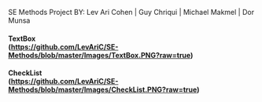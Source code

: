 SE Methods Project BY:
Lev Ari Cohen | Guy Chriqui | Michael Makmel | Dor Munsa

#### TextBox<br>(https://github.com/LevAriC/SE-Methods/blob/master/Images/TextBox.PNG?raw=true)<br>

#### CheckList<br>(https://github.com/LevAriC/SE-Methods/blob/master/Images/CheckList.PNG?raw=true)<br>
